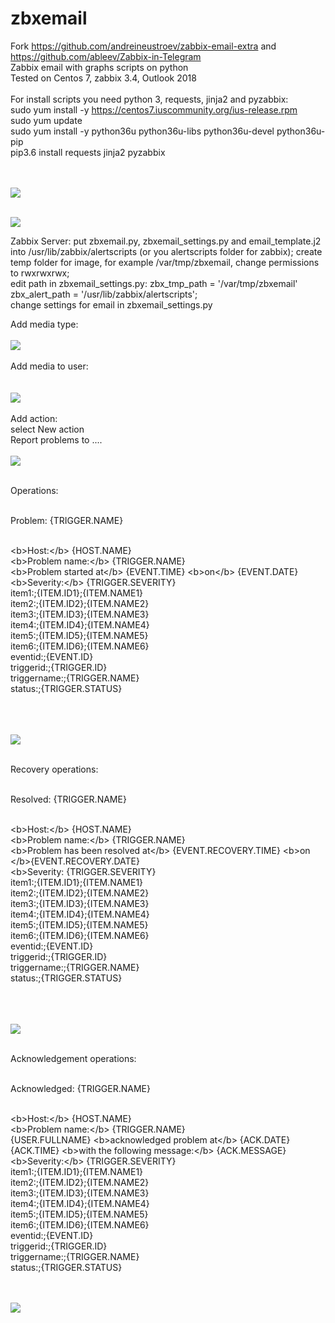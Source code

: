 # zbxemail
Fork https://github.com/andreineustroev/zabbix-email-extra and https://github.com/ableev/Zabbix-in-Telegram<br>
Zabbix email with graphs scripts on python<br>
Tested on Centos 7, zabbix 3.4, Outlook 2018 <br>
<br>
For install scripts you need python 3, requests, jinja2 and pyzabbix:<br>
sudo yum install -y https://centos7.iuscommunity.org/ius-release.rpm <br>
sudo yum update <br>
sudo yum install -y python36u python36u-libs python36u-devel python36u-pip <br>
pip3.6 install requests jinja2 pyzabbix <br>
<br>
<br>

<img src="https://image.ibb.co/hM7HWT/7.png"><br><br>

<img src="https://image.ibb.co/jkEaJ8/9.png"><br>



Zabbix Server: put zbxemail.py, zbxemail_settings.py and email_template.j2 into /usr/lib/zabbix/alertscripts (or you alertscripts folder for zabbix); create temp folder for image, for example /var/tmp/zbxemail, change permissions to rwxrwxrwx; <br> edit path in zbxemail_settings.py: zbx_tmp_path = '/var/tmp/zbxemail' zbx_alert_path = '/usr/lib/zabbix/alertscripts';<br>
change settings for email in zbxemail_settings.py <br>

Add media type:<br><br>
<img src="https://image.ibb.co/g1YSgT/1.png"><br><br>
Add media to user:<br><br><br>
<img src="https://image.ibb.co/mu0jT8/2.png"><br><br>
Add action:<br>
select New action<br>
Report problems to ....<br>
<br>
<img src="https://image.ibb.co/jWR2Fo/3.png"><br><br>
                                          
Operations:<br><br>

Problem: {TRIGGER.NAME}<br><br>

&lt;b&gt;Host:&lt;/b&gt; {HOST.NAME}<br>
&lt;b&gt;Problem name:&lt;/b&gt; {TRIGGER.NAME}<br>
&lt;b&gt;Problem started at&lt;/b&gt; {EVENT.TIME} &lt;b&gt;on&lt;/b&gt; {EVENT.DATE}<br>
&lt;b&gt;Severity:&lt;/b&gt; {TRIGGER.SEVERITY}<br>
item1:;{ITEM.ID1};{ITEM.NAME1}<br>
item2:;{ITEM.ID2};{ITEM.NAME2}<br>
item3:;{ITEM.ID3};{ITEM.NAME3}<br>
item4:;{ITEM.ID4};{ITEM.NAME4}<br>
item5:;{ITEM.ID5};{ITEM.NAME5}<br>
item6:;{ITEM.ID6};{ITEM.NAME6}<br>
eventid:;{EVENT.ID}<br>
triggerid:;{TRIGGER.ID}<br>
triggername:;{TRIGGER.NAME}<br>
status:;{TRIGGER.STATUS}<br><br>

<br><br>
<img src="https://image.ibb.co/diFJo8/4.png"><br><br>


Recovery operations:<br><br>

Resolved: {TRIGGER.NAME}<br><br>

&lt;b&gt;Host:&lt;/b&gt; {HOST.NAME}<br>
&lt;b&gt;Problem name:&lt;/b&gt; {TRIGGER.NAME}<br>
&lt;b&gt;Problem has been resolved at&lt;/b&gt; {EVENT.RECOVERY.TIME} &lt;b&gt;on &lt;/b&gt;{EVENT.RECOVERY.DATE}<br>
&lt;b&gt;Severity:</b> {TRIGGER.SEVERITY}<br>
item1:;{ITEM.ID1};{ITEM.NAME1}<br>
item2:;{ITEM.ID2};{ITEM.NAME2}<br>
item3:;{ITEM.ID3};{ITEM.NAME3}<br>
item4:;{ITEM.ID4};{ITEM.NAME4}<br>
item5:;{ITEM.ID5};{ITEM.NAME5}<br>
item6:;{ITEM.ID6};{ITEM.NAME6}<br>
eventid:;{EVENT.ID}<br>
triggerid:;{TRIGGER.ID}<br>
triggername:;{TRIGGER.NAME}<br>
status:;{TRIGGER.STATUS}<br><br>

<br><br>
<img src="https://image.ibb.co/gNOSgT/5.png"><br><br>

Acknowledgement operations:<br><br>

Acknowledged: {TRIGGER.NAME}<br><br>

&lt;b&gt;Host:&lt;/b&gt; {HOST.NAME}<br>
&lt;b&gt;Problem name:&lt;/b&gt; {TRIGGER.NAME}<br>
{USER.FULLNAME} &lt;b&gt;acknowledged problem at&lt;/b&gt; {ACK.DATE} {ACK.TIME} &lt;b&gt;with the following message:&lt;/b&gt; {ACK.MESSAGE}<br>
&lt;b&gt;Severity:&lt;/b&gt; {TRIGGER.SEVERITY}<br>
item1:;{ITEM.ID1};{ITEM.NAME1}<br>
item2:;{ITEM.ID2};{ITEM.NAME2}<br>
item3:;{ITEM.ID3};{ITEM.NAME3}<br>
item4:;{ITEM.ID4};{ITEM.NAME4}<br>
item5:;{ITEM.ID5};{ITEM.NAME5}<br>
item6:;{ITEM.ID6};{ITEM.NAME6}<br>
eventid:;{EVENT.ID}<br>
triggerid:;{TRIGGER.ID}<br>
triggername:;{TRIGGER.NAME}<br>
status:;{TRIGGER.STATUS}<br>

<br><br>
<img src="https://image.ibb.co/gP1f1T/6.png"><br>

